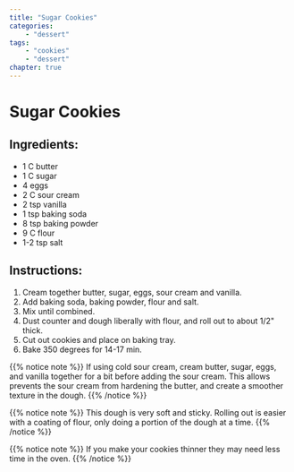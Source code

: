 ```yaml
---
title: "Sugar Cookies"
categories:
    - "dessert"
tags: 
    - "cookies"
    - "dessert"
chapter: true
---
```


# Sugar Cookies

## Ingredients:

- 1 C butter
- 1 C sugar
- 4 eggs
- 2 C sour cream
- 2 tsp vanilla
- 1 tsp baking soda
- 8 tsp baking powder
- 9 C flour
- 1-2 tsp salt

## Instructions:

1. Cream together butter, sugar, eggs, sour cream and vanilla.
2. Add baking soda, baking powder, flour and salt.
3. Mix until combined.
4. Dust counter and dough liberally with flour, and roll out to about 1/2" thick.
5. Cut out cookies and place on baking tray.
6. Bake 350 degrees for 14-17 min.


{{% notice note %}}
If using cold sour cream, cream butter, sugar, eggs, and vanilla together for a bit before adding the sour cream.
This allows prevents the sour cream from hardening the butter, and create a smoother texture in the dough.
{{% /notice %}}

{{% notice note %}}
This dough is very soft and sticky. Rolling out is easier with a coating of flour, only doing a portion of the dough at a time.
{{% /notice %}}

{{% notice note %}}
If you make your cookies thinner they may need less time in the oven.
{{% /notice %}}
